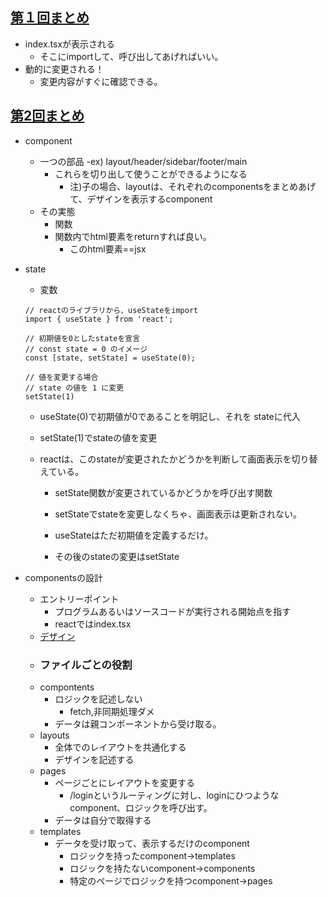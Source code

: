 ## [第１回まとめ](https://github.com/Hiro-mackay/react-bootcamp/tree/bootcamp-1)
- index.tsxが表示される
    - そこにimportして、呼び出してあげればいい。
- 動的に変更される！
    - 変更内容がすぐに確認できる。

## [第2回まとめ](https://github.com/Hiro-mackay/react-bootcamp/tree/bootcamp-2)
- component
    - 一つの部品
        -ex) layout/header/sidebar/footer/main
        - これらを切り出して使うことができるようになる
            - 注)子の場合、layoutは、それぞれのcomponentsをまとめあげて、デザインを表示するcomponent
    - その実態
        - 関数
        - 関数内でhtml要素をreturnすれば良い。
            - このhtml要素==jsx

- state
    - 変数
    ```
    // reactのライブラリから、useStateをimport
    import { useState } from 'react';

    // 初期値を0としたstateを宣言
    // const state = 0 のイメージ
    const [state, setState] = useState(0);

    // 値を変更する場合
    // state の値を 1 に変更
    setState(1)

    ```

    - useState(0)で初期値が0であることを明記し、それを
    stateに代入
    - setState(1)でstateの値を変更

    - reactは、このstateが変更されたかどうかを判断して画面表示を切り替えている。
        - setState関数が変更されているかどうかを呼び出す関数

        - setStateでstateを変更しなくちゃ、画面表示は更新されない。
        - useStateはただ初期値を定義するだけ。
        - その後のstateの変更はsetState

- componentsの設計
    - エントリーポイント
        - プログラムあるいはソースコードが実行される開始点を指す
        - reactではindex.tsx
    - [デザイン](https://www.figma.com/file/xWjQFqQLjDZttAbUhps2EJ/?node-id=0%3A1)
    - ### ファイルごとの役割
    - compontents
        - ロジックを記述しない
            - fetch,非同期処理ダメ
        - データは親コンポーネントから受け取る。
    - layouts
        - 全体でのレイアウトを共通化する
        - デザインを記述する
    - pages
        - ページごとにレイアウトを変更する
            - /loginというルーティングに対し、loginにひつようなcomponent、ロジックを呼び出す。
        - データは自分で取得する
    - templates
        - データを受け取って、表示するだけのcomponent
            - ロジックを持ったcomponent→templates
            - ロジックを持たないcomponent→components
            - 特定のページでロジックを持つcomponent→pages

<!-- 20230804ここまで、次はフォルダ作成から -->

